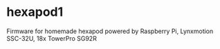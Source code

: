 # hexapod1
Firmware for homemade hexapod powered by Raspberry Pi, Lynxmotion SSC-32U, 18x TowerPro SG92R
